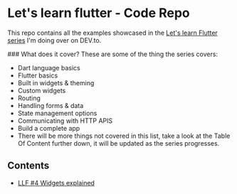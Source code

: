 # Let's learn flutter - Code Repo

This repo contains all the examples showcased in the [Let's learn Flutter series](https://dev.to/nombrekeff/series/14292) I'm doing over on DEV.to.

### What does it cover?
These are some of the thing the series covers:
* Dart language basics
* Flutter basics
* Built in widgets & theming
* Custom widgets
* Routing
* Handling forms & data
* State management options
* Communicating with HTTP APIS
* Build a complete app
* There will be more things not covered in this list, take a look at the Table Of Content further down, it will be updated as the series progresses.

## Contents
* [LLF #4 Widgets explained](./apps/llf_4_what_are_widgets)


